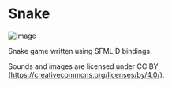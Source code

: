 # Snake

![image](https://user-images.githubusercontent.com/50536495/210126699-1eb651d0-0b2a-4f1c-b0bc-e2ce35af76b2.png)

Snake game written using SFML D bindings.

Sounds and images are licensed under CC BY (https://creativecommons.org/licenses/by/4.0/).
